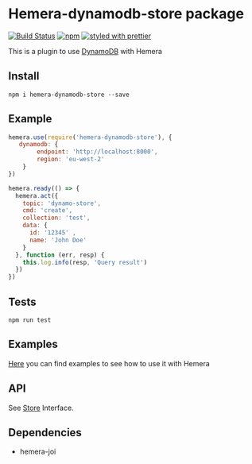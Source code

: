 # Hemera-dynamodb-store package

[![Build Status](https://travis-ci.org/hemerajs/hemera-dynamodb-store.svg?branch=master)](https://travis-ci.org/hemerajs/hemera-dynamodb-store)
[![npm](https://img.shields.io/npm/v/hemera-dynamodb-store.svg?maxAge=3600)](https://www.npmjs.com/package/hemera-dynamodb-store)
[![styled with prettier](https://img.shields.io/badge/styled_with-prettier-ff69b4.svg)](#badge)

This is a plugin to use [DynamoDB](https://aws.amazon.com/dynamodb/) with Hemera 

## Install

```
npm i hemera-dynamodb-store --save
```

## Example

```js
hemera.use(require('hemera-dynamodb-store'), {
   dynamodb: {
        endpoint: 'http://localhost:8000',
        region: 'eu-west-2'
    }
})

hemera.ready(() => {
  hemera.act({
    topic: 'dynamo-store',
    cmd: 'create',
    collection: 'test',
    data: {
      id: '12345' , 
      name: 'John Doe'
    }
  }, function (err, resp) {
    this.log.info(resp, 'Query result')
  })
})

```

## Tests

```
npm run test
```

## Examples

[Here](https://aws.amazon.com/dynamodb/) you can find examples to see how to use it with Hemera

## API

See [Store](https://github.com/hemerajs/hemera/tree/master/packages/hemera-store) Interface.

## Dependencies

- hemera-joi
